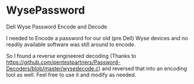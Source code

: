 # WysePassword
Dell Wyse Password Encode and Decode


I needed to Encode a password for our old (pre Dell) Wyse devices and no readily available software was still around to encode.

So I found a reverse engineered decoding (Thanks to https://github.com/pentestpartners/Password-Decoders/blob/master/wysedecode.c) and reversed that into an encoding tool as well. Feel free to use it and modify as needed.
